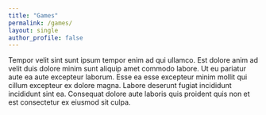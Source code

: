 ```yaml
---
title: "Games"
permalink: /games/
layout: single
author_profile: false
---
```


Tempor velit sint sunt ipsum tempor enim ad qui ullamco. Est dolore anim ad velit duis dolore minim sunt aliquip amet commodo labore. 
Ut eu pariatur aute ea aute excepteur laborum. Esse ea esse excepteur minim mollit qui cillum excepteur ex dolore magna. 
Labore deserunt fugiat incididunt incididunt sint ea. Consequat dolore aute laboris quis proident quis non et est consectetur ex eiusmod sit culpa.
